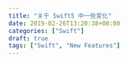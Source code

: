 ```yaml
---
title: "关于 Swift5 中一些变化"
date: 2019-02-26T13:20:38+08:00
categories: ["Swift"]
draft: true
tags: ["Swift", "New Features"]
---
```









